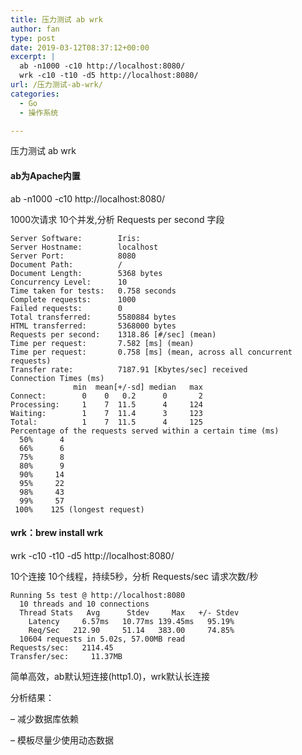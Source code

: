 ```yaml
---
title: 压力测试 ab wrk
author: fan
type: post
date: 2019-03-12T08:37:12+00:00
excerpt: |
  ab -n1000 -c10 http://localhost:8080/
  wrk -c10 -t10 -d5 http://localhost:8080/
url: /压力测试-ab-wrk/
categories:
  - Go
  - 操作系统

---
```

压力测试 ab wrk

#### ab为Apache内置

ab -n1000 -c10 http://localhost:8080/
  
1000次请求 10个并发,分析 Requests per second 字段

    Server Software:        Iris:
    Server Hostname:        localhost
    Server Port:            8080
    Document Path:          /
    Document Length:        5368 bytes
    Concurrency Level:      10
    Time taken for tests:   0.758 seconds
    Complete requests:      1000
    Failed requests:        0
    Total transferred:      5580884 bytes
    HTML transferred:       5368000 bytes
    Requests per second:    1318.86 [#/sec] (mean)
    Time per request:       7.582 [ms] (mean)
    Time per request:       0.758 [ms] (mean, across all concurrent requests)
    Transfer rate:          7187.91 [Kbytes/sec] received
    Connection Times (ms)
                  min  mean[+/-sd] median   max
    Connect:        0    0   0.2      0       2
    Processing:     1    7  11.5      4     124
    Waiting:        1    7  11.4      3     123
    Total:          1    7  11.5      4     125
    Percentage of the requests served within a certain time (ms)
      50%      4
      66%      6
      75%      8
      80%      9
      90%     14
      95%     22
      98%     43
      99%     57
     100%    125 (longest request)
    

#### wrk：brew install wrk

wrk -c10 -t10 -d5 http://localhost:8080/
  
10个连接 10个线程，持续5秒，分析 Requests/sec 请求次数/秒

<pre><code class="line-numbers">Running 5s test @ http://localhost:8080
  10 threads and 10 connections
  Thread Stats   Avg      Stdev     Max   +/- Stdev
    Latency     6.57ms   10.77ms 139.45ms   95.19%
    Req/Sec   212.90     51.14   383.00     74.85%
  10604 requests in 5.02s, 57.00MB read
Requests/sec:   2114.45
Transfer/sec:     11.37MB
</code></pre>

简单高效，ab默认短连接(http1.0)，wrk默认长连接
  
分析结果：
  
&#8211; 减少数据库依赖
  
&#8211; 模板尽量少使用动态数据